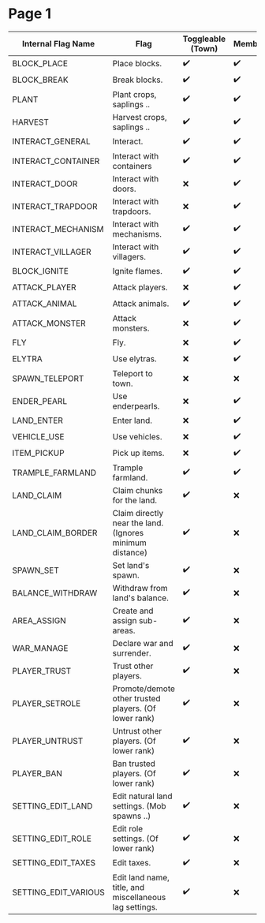 # Page 1

| Internal Flag Name     | Flag                                                     | Toggleable (Town) | Member | Nation | Toggleable (Nation) | Ally | Outsider |
| ---------------------- | -------------------------------------------------------- | ----------------- | ------ | ------ | ------------------- | ---- | -------- |
| BLOCK\_PLACE           | Place blocks.                                            | ✔️                | ✔️       |   ✔️     | ✔️                  |      |          |
| BLOCK\_BREAK           | Break blocks.                                            | ✔️                | ✔️       |   ✔️     | ✔️                  |      |          |
| PLANT                  | Plant crops, saplings ..                                 | ✔️                | ✔️       |   ✔️     | ✔️                  |      |          |
| HARVEST                | Harvest crops, saplings ..                               | ✔️                | ✔️       |   ✔️     | ✔️                  |      |          |
| INTERACT\_GENERAL      | Interact.                                                | ✔️                | ✔️       |   ✔️     | ✔️                  |      |          |
| INTERACT\_CONTAINER    | Interact with containers                                 | ✔️                | ✔️       |   ✔️     | ✔️                  |      |          |
| INTERACT\_DOOR         | Interact with doors.                                     | ❌                 | ✔️       |  ✔️      | ❌                   |      |          |
| INTERACT\_TRAPDOOR     | Interact with trapdoors.                                 | ❌                 |   ✔️     |  ✔️      | ❌                   |      |          |
| INTERACT\_MECHANISM    | Interact with mechanisms.                                | ✔️                |     ✔️   |   ✔️     | ✔️                  |      |          |
| INTERACT\_VILLAGER     | Interact with villagers.                                 | ✔️                |    ✔️    |   ✔️     | ✔️                  |      |          |
| BLOCK\_IGNITE          | Ignite flames.                                           | ✔️                |   ✔️     |   ✔️     | ✔️                  |      |          |
| ATTACK\_PLAYER         | Attack players.                                          | ❌                 |  ✔️      |  ✔️      | ❌                   |      |          |
| ATTACK\_ANIMAL         | Attack animals.                                          | ✔️                |   ✔️     |   ✔️     | ✔️                  |      |          |
| ATTACK\_MONSTER        | Attack monsters.                                         | ❌                 |  ✔️      |  ✔️      | ❌                   |      |          |
| FLY                    | Fly.                                                     | ❌                 |  ✔️      |  ✔️      | ❌                   |      |          |
| ELYTRA                 | Use elytras.                                             | ❌                 |  ✔️      |  ✔️      | ❌                   |      |          |
| SPAWN\_TELEPORT        | Teleport to town.                                        | ❌                 |  ❌      |     ❌   | ❌                   |      |          |
| ENDER\_PEARL           | Use enderpearls.                                         | ❌                 |  ✔️      |  ✔️      | ❌                   |      |          |
| LAND\_ENTER            | Enter land.                                              | ❌                 |   ✔️     |    ✔️    | ❌                   |      |          |
| VEHICLE\_USE           | Use vehicles.                                            | ❌                 |   ✔️     |      ✔️  | ❌                   |      |          |
| ITEM\_PICKUP           | Pick up items.                                           | ❌                 |   ✔️     |        ✔️| ❌                   |      |          |
| TRAMPLE\_FARMLAND      | Trample farmland.                                        | ✔️                |  ✔️      |       ✔️ | ✔️                  |      |          |
| LAND\_CLAIM            | Claim chunks for the land.                               | ✔️                |   ❌     |   ❌     | ❌                   |      |          |
| LAND\_CLAIM\_BORDER    | Claim directly near the land. (Ignores minimum distance) | ✔️                |   ❌     |      ✔️  | ✔️                  |      |          |
| SPAWN\_SET             | Set land's spawn.                                        | ✔️                |   ❌     |   ❌     | ❌                   |      |          |
| BALANCE\_WITHDRAW      | Withdraw from land's balance.                            | ✔️                |   ❌     |   ❌     | ❌                   |      |          |
| AREA\_ASSIGN           | Create and assign sub-areas.                             | ✔️                |   ❌     |   ❌     | ❌                   |      |          |
| WAR\_MANAGE            | Declare war and surrender.                               | ✔️                |   ❌     |   ❌     | ❌                   |      |          |
| PLAYER\_TRUST          | Trust other players.                                     | ✔️                |   ❌     |   ❌     | ❌                   |      |          |
| PLAYER\_SETROLE        | Promote/demote other trusted players. (Of lower rank)    | ✔️                |   ❌     |   ❌     | ❌                   |      |          |
| PLAYER\_UNTRUST        | Untrust other players. (Of lower rank)                   | ✔️                |   ❌     |   ❌     | ❌                   |      |          |
| PLAYER\_BAN            | Ban trusted players. (Of lower rank)                     | ✔️                |   ❌     |   ❌     | ❌                   |      |          |
| SETTING\_EDIT\_LAND    | Edit natural land settings. (Mob spawns ..)              | ✔️                |   ❌     |   ❌     | ❌                   |      |          |
| SETTING\_EDIT\_ROLE    | Edit role settings. (Of lower rank)                      | ✔️                |   ❌     |   ❌     | ❌                   |      |          |
| SETTING\_EDIT\_TAXES   | Edit taxes.                                              | ✔️                |   ❌     |   ❌     | ❌                   |      |          |
| SETTING\_EDIT\_VARIOUS | Edit land name, title, and miscellaneous lag settings.   | ✔️                |   ❌     |   ❌     | ❌                   |      |          |
